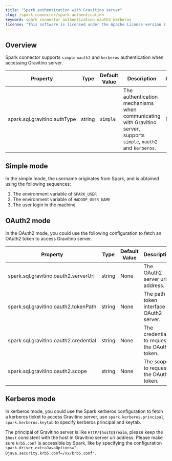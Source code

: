 ```yaml
---
title: "Spark authentication with Gravitino server"
slug: /spark-connector/spark-authentication
keyword: spark connector authentication oauth2 kerberos
license: "This software is licensed under the Apache License version 2."
---
```


## Overview

Spark connector supports `simple` `oauth2` and `kerberos` authentication when accessing Gravitino server.

| Property                     | Type   | Default Value | Description                                                                                                         | Required | Since Version    |
|------------------------------|--------|---------------|---------------------------------------------------------------------------------------------------------------------|----------|------------------|
| spark.sql.gravitino.authType | string | `simple`      | The authentication mechanisms when communicating with Gravitino server, supports `simple`, `oauth2` and `kerberos`. | No       | 0.7.0-incubating |

## Simple mode

In the simple mode, the username originates from Spark, and is obtained using the following sequences:
1. The environment variable of `SPARK_USER`
2. The environment variable of `HADOOP_USER_NAME`
3. The user login in the machine

## OAuth2 mode

In the OAuth2 mode, you could use the following configuration to fetch an OAuth2 token to access Gravitino server.

| Property                              | Type   | Default Value | Description                                   | Required             | Since Version    |
|---------------------------------------|--------|---------------|-----------------------------------------------|----------------------|------------------|
| spark.sql.gravitino.oauth2.serverUri  | string | None          | The OAuth2 server uri address.                | Yes, for OAuth2 mode | 0.7.0-incubating |
| spark.sql.gravitino.oauth2.tokenPath  | string | None          | The path of token interface in OAuth2 server. | Yes, for OAuth2 mode | 0.7.0-incubating |
| spark.sql.gravitino.oauth2.credential | string | None          | The credential to request the OAuth2 token.   | Yes, for OAuth2 mode | 0.7.0-incubating |
| spark.sql.gravitino.oauth2.scope      | string | None          | The scope to request the OAuth2 token.        | Yes, for OAuth2 mode | 0.7.0-incubating |

## Kerberos mode

In kerberos mode, you could use the Spark kerberos configuration to fetch a kerberos ticket to access Gravitino server, use `spark.kerberos.principal`, `spark.kerberos.keytab` to specify kerberos principal and keytab.

The principal of Gravitino server is like `HTTP/$host@$realm`, please keep the `$host` consistent with the host in Gravitino server uri address.
Please make sure `krb5.conf` is accessible by Spark, like by specifying the configuration `spark.driver.extraJavaOptions="-Djava.security.krb5.conf=/xx/krb5.conf"`.
